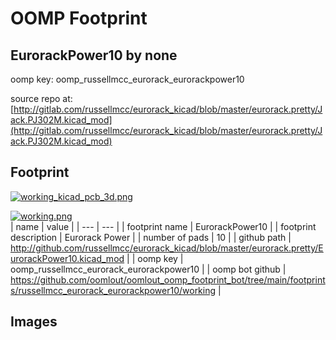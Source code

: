 # OOMP Footprint  
## EurorackPower10  by none  
  
oomp key: oomp_russellmcc_eurorack_eurorackpower10  
  
source repo at: [http://gitlab.com/russellmcc/eurorack_kicad/blob/master/eurorack.pretty/Jack.PJ302M.kicad_mod](http://gitlab.com/russellmcc/eurorack_kicad/blob/master/eurorack.pretty/Jack.PJ302M.kicad_mod)  
## Footprint  
  
[![working_kicad_pcb_3d.png](working_kicad_pcb_3d_600.png)](working_kicad_pcb_3d.png)  
  
[![working.png](working_600.png)](working.png)  
| name | value | 
| --- | --- | 
| footprint name | EurorackPower10 | 
| footprint description | Eurorack Power | 
| number of pads | 10 | 
| github path | http://github.com/russellmcc/eurorack_kicad/blob/master/eurorack.pretty/EurorackPower10.kicad_mod | 
| oomp key | oomp_russellmcc_eurorack_eurorackpower10 | 
| oomp bot github | https://github.com/oomlout/oomlout_oomp_footprint_bot/tree/main/footprints/russellmcc_eurorack_eurorackpower10/working | 
## Images  
